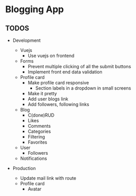 # Blogging App

## TODOS

* Development
    * Vuejs
        * Use vuejs on frontend
    * Forms
        * Prevent multiple clicking of all the submit buttons
        * Implement front end data validation 
    * Profile card
        * Make profile card responsive
            * Section labels in a dropdown in small screens 
        * Make it pretty
        * Add user blogs link
        * Add followers, following links
    * Blog
        * C(done)RUD
        * Likes
        * Comments
        * Categories
        * Filtering
        * Favorites
    * User
        * Followers 
    * Notifications

* Production
    * Update mail link with route
    * Profile card
        * Avatar